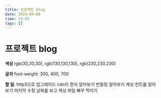 ```yaml
---
title: 프로젝트 blog
date: 2024-09-09
time: 13:43
tags: []
---
```


# 프로젝트 blog

**색상**
rgb(30,30,30),
rgb(130,130,130),
rgb(230,230,230)

**글자**
font-weight: 300, 400, 700

**할 일**:
http3으로 업그레이드
cdn이 뭔지 알아보기
번들링 알아보기
캐싱 컨트롤 알아보기
마지막 수정 날짜를 보고 캐싱 파일 빠꾸 먹이기

